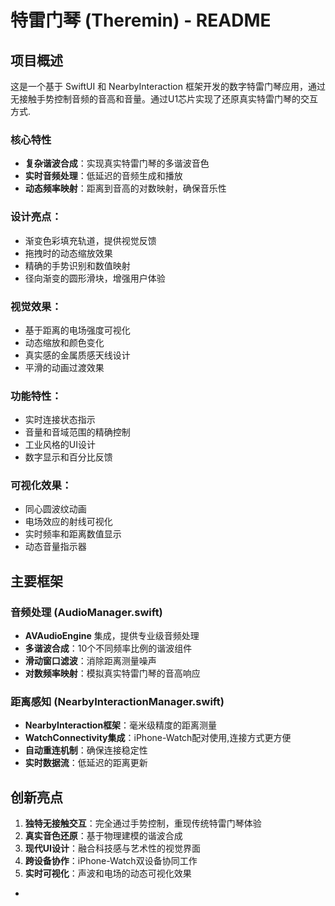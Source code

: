 # 特雷门琴 (Theremin) - README

## 项目概述

这是一个基于 SwiftUI 和 NearbyInteraction 框架开发的数字特雷门琴应用，通过无接触手势控制音频的音高和音量。通过U1芯片实现了还原真实特雷门琴的交互方式.

### 核心特性

- **复杂谐波合成**：实现真实特雷门琴的多谐波音色
- **实时音频处理**：低延迟的音频生成和播放
- **动态频率映射**：距离到音高的对数映射，确保音乐性

### **设计亮点：**

- 渐变色彩填充轨道，提供视觉反馈
- 拖拽时的动态缩放效果
- 精确的手势识别和数值映射
- 径向渐变的圆形滑块，增强用户体验

### **视觉效果：**

- 基于距离的电场强度可视化
- 动态缩放和颜色变化
- 真实感的金属质感天线设计
- 平滑的动画过渡效果

### **功能特性：**

- 实时连接状态指示
- 音量和音域范围的精确控制
- 工业风格的UI设计
- 数字显示和百分比反馈

### **可视化效果：**

- 同心圆波纹动画
- 电场效应的射线可视化
- 实时频率和距离数值显示
- 动态音量指示器

## 主要框架

### 音频处理 (AudioManager.swift)

- **AVAudioEngine** 集成，提供专业级音频处理
- **多谐波合成**：10个不同频率比例的谐波组件
- **滑动窗口滤波**：消除距离测量噪声
- **对数频率映射**：模拟真实特雷门琴的音高响应

### 距离感知 (NearbyInteractionManager.swift)

- **NearbyInteraction框架**：毫米级精度的距离测量
- **WatchConnectivity集成**：iPhone-Watch配对使用,连接方式更方便
- **自动重连机制**：确保连接稳定性
- **实时数据流**：低延迟的距离更新

## 创新亮点

1. **独特无接触交互**：完全通过手势控制，重现传统特雷门琴体验
2. **真实音色还原**：基于物理建模的谐波合成
3. **现代UI设计**：融合科技感与艺术性的视觉界面
4. **跨设备协作**：iPhone-Watch双设备协同工作
5. **实时可视化**：声波和电场的动态可视化效果

- 

